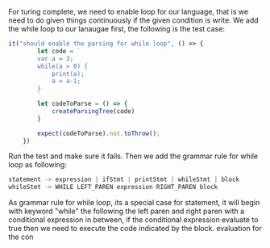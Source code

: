For turing complete, we need to enable loop for our language, that is we need to do given things continuously if the given condition is write. We add the while loop to our lanaugae first,
the following is the test case:
```js
it("should enable the parsing for while loop", () => {
        let code = `
        var a = 3;
        while(a > 0) {
            print(a);
            a = a-1;
        }
        `
        let codeToParse = () => {
            createParsingTree(code)
        }

        expect(codeToParse).not.toThrow();
    })
```
Run the test and make sure it fails. Then we add the grammar rule for while loop as following:
```js
statement -> expression | ifStmt | printStmt | whileStmt | block
whileStmt -> WHILE LEFT_PAREN expression RIGHT_PAREN block
```
As grammar rule for while loop, its a special case for statement, it will begin with keyword "while" the following the left paren and right paren with a conditional expression in between, 
if the conditional expression evaluate to true then we need to execute the code indicated by the block.
evaluation for the con
